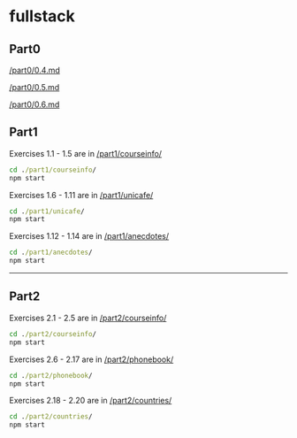 # fullstack

## Part0


[/part0/0.4.md](./part0/0.4.md)

[/part0/0.5.md](./part0/0.5.md)

[/part0/0.6.md](./part0/0.6.md)


## Part1

Exercises 1.1 - 1.5 are in [/part1/courseinfo/](./part1/courseinfo/)

```bat
cd ./part1/courseinfo/
npm start
```

Exercises 1.6 - 1.11 are in [/part1/unicafe/](./part1/unicafe/)
```bat
cd ./part1/unicafe/
npm start
```

Exercises 1.12 - 1.14 are in [/part1/anecdotes/](./part1/anecdotes/)
```bat
cd ./part1/anecdotes/
npm start
```

----

## Part2


Exercises 2.1 - 2.5 are in [/part2/courseinfo/](./part2/courseinfo/)
```bat
cd ./part2/courseinfo/
npm start
```


Exercises 2.6 - 2.17 are in [/part2/phonebook/](./part2/phonebook/)
```bat
cd ./part2/phonebook/
npm start
```

Exercises 2.18 - 2.20 are in [/part2/countries/](./part2/countries/)
```bat
cd ./part2/countries/
npm start
```